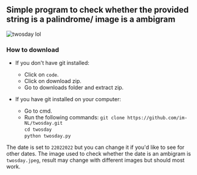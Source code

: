 ## Simple program to check whether the provided string is a palindrome/ image is a ambigram

<img src="https://cdn.discordapp.com/attachments/585828871467958284/943925944207413248/twosday.jpeg" alt="twosday lol">

### How to download 

- If you don't have git installed:
    - Click on ``code``.
    - Click on download zip.
    - Go to downloads folder and extract zip.

- If you have git installed on your computer:
    - Go to cmd.
    - Run the following commands:
        ``git clone https://github.com/im-NL/twosday.git`` <br>
        ``cd twosday`` <br>
        ``python twosday.py`` <br>

The date is set to `22022022` but you can change it if you'd like to see for other dates.
The image used to check whether the date is an ambigram is `twosday.jpeg`, result may change with different images but should most work.
